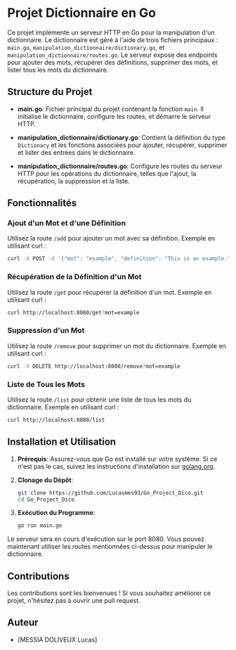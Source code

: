 # Projet Dictionnaire en Go

Ce projet implémente un serveur HTTP en Go pour la manipulation d'un dictionnaire. Le dictionnaire est géré à l'aide de trois fichiers principaux : `main.go`, `manipulation_dictionnaire/dictionary.go`, et `manipulation_dictionnaire/routes.go`. Le serveur expose des endpoints pour ajouter des mots, récupérer des définitions, supprimer des mots, et lister tous les mots du dictionnaire.

## Structure du Projet

- **main.go**: Fichier principal du projet contenant la fonction `main`. Il initialise le dictionnaire, configure les routes, et démarre le serveur HTTP.

- **manipulation_dictionnaire/dictionary.go**: Contient la définition du type `Dictionary` et les fonctions associées pour ajouter, récupérer, supprimer et lister des entrées dans le dictionnaire.

- **manipulation_dictionnaire/routes.go**: Configure les routes du serveur HTTP pour les opérations du dictionnaire, telles que l'ajout, la récupération, la suppression et la liste.

## Fonctionnalités

### Ajout d'un Mot et d'une Définition

Utilisez la route `/add` pour ajouter un mot avec sa définition. Exemple en utilisant curl :

```bash
curl -X POST -d '{"mot": "example", "definition": "This is an example."}' http://localhost:8080/add
```

### Récupération de la Définition d'un Mot

Utilisez la route `/get` pour récupérer la définition d'un mot. Exemple en utilisant curl :

```bash
curl http://localhost:8080/get?mot=example
```

### Suppression d'un Mot

Utilisez la route `/remove` pour supprimer un mot du dictionnaire. Exemple en utilisant curl :

```bash
curl -X DELETE http://localhost:8080/remove?mot=example
```

### Liste de Tous les Mots

Utilisez la route `/list` pour obtenir une liste de tous les mots du dictionnaire. Exemple en utilisant curl :

```bash
curl http://localhost:8080/list
```

## Installation et Utilisation

1. **Prérequis**: Assurez-vous que Go est installé sur votre système. Si ce n'est pas le cas, suivez les instructions d'installation sur [golang.org](https://golang.org/doc/install).

2. **Clonage du Dépôt**:
   ```bash
   git clone https://github.com/Lucasmes93/Go_Project_Dico.git
   cd Go_Project_Dico
    ```

3. **Exécution du Programme**:
   ```bash
   go run main.go
   ```

Le serveur sera en cours d'exécution sur le port 8080. Vous pouvez maintenant utiliser les routes mentionnées ci-dessus pour manipuler le dictionnaire.

## Contributions

Les contributions sont les bienvenues ! Si vous souhaitez améliorer ce projet, n'hésitez pas à ouvrir une pull request.

## Auteur

- [MESSIA DOLIVEUX Lucas]
```